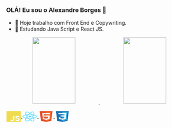 ### OLÁ! Eu sou o Alexandre Borges 👋

- 🔭 Hoje trabalho com Front End e Copywriting.
- 🌱 Estudando Java Script e React JS.

<div align="center">
  <a href="https://github.com/alexandre19">
  <img height="180em" img width="48%" src="https://github-readme-stats.vercel.app/api?username=alexandre19&show_icons=true&theme=dracula&include_all_commits=true&count_private=true"/>
  <img height="180em" img width="48%" src="https://github-readme-stats.vercel.app/api/top-langs/?username=alexandre19&layout=compact&langs_count=7&theme=dracula"/>
</div>


<div style="display: inline_block"><br>
  <img align="center" alt="Ale-Js" height="30" width="40" src="https://raw.githubusercontent.com/devicons/devicon/master/icons/javascript/javascript-plain.svg">  
  <img align="center" alt="Ale-React" height="30" width="40" src="https://raw.githubusercontent.com/devicons/devicon/master/icons/react/react-original.svg">
  <img align="center" alt="Ale-HTML" height="30" width="40" src="https://raw.githubusercontent.com/devicons/devicon/master/icons/html5/html5-original.svg">
  <img align="center" alt="Ale-CSS" height="30" width="40" src="https://raw.githubusercontent.com/devicons/devicon/master/icons/css3/css3-original.svg">
  
</div>
  
  ##
 
